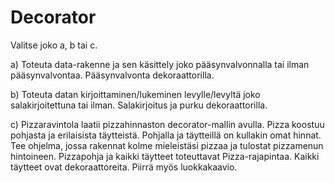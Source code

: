 # Decorator
Valitse joko a, b tai c.

a) Toteuta data-rakenne ja sen käsittely joko pääsynvalvonnalla tai ilman
pääsynvalvontaa. Pääsynvalvonta dekoraattorilla.

b) Toteuta datan kirjoittaminen/lukeminen levylle/levyltä joko
salakirjoitettuna tai ilman. Salakirjoitus ja purku dekoraattorilla.

c) Pizzaravintola laatii pizzahinnaston decorator-mallin avulla. Pizza
koostuu pohjasta ja erilaisista täytteistä. Pohjalla ja täytteillä on kullakin
omat hinnat. Tee ohjelma, jossa rakennat kolme mieleistäsi pizzaa ja
tulostat pizzamenun hintoineen. Pizzapohja ja kaikki täytteet toteuttavat
Pizza-rajapintaa. Kaikki täytteet ovat dekoraattoreita. Piirrä myös
luokkakaavio. 
